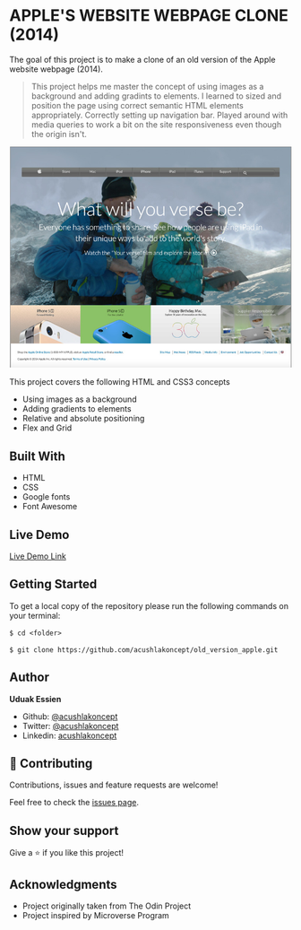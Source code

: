 # APPLE'S WEBSITE WEBPAGE CLONE (2014)

The goal of this project is to make a clone of an old version of the Apple website webpage (2014).

> This project helps me master the concept of using images as a background and adding gradints to elements.
> I learned to sized and position the page using correct semantic HTML elements appropriately.
> Correctly setting up navigation bar.
> Played around with media queries to work a bit on the site responsiveness even though the origin isn't.

![screenshot](./images/screenshot.jpg)

This project covers the following HTML and CSS3 concepts

- Using images as a background
- Adding gradients to elements
- Relative and absolute positioning
- Flex and Grid

## Built With

- HTML
- CSS
- Google fonts
- Font Awesome

## Live Demo

[Live Demo Link](https://acushlakoncept.github.io/old_version_apple/)

## Getting Started

To get a local copy of the repository please run the following commands on your terminal:

```
$ cd <folder>
```

```
$ git clone https://github.com/acushlakoncept/old_version_apple.git
```

## Author

**Uduak Essien**

- Github: [@acushlakoncept](https://github.com/acushlakoncept/)
- Twitter: [@acushlakoncept](https://twitter.com/acushlakoncept)
- Linkedin: [acushlakoncept](https://www.linkedin.com/in/acushlakoncept/)

## 🤝 Contributing

Contributions, issues and feature requests are welcome!

Feel free to check the [issues page](https://github.com/acushlakoncept/old_version_apple/issues).

## Show your support

Give a ⭐️ if you like this project!

## Acknowledgments

- Project originally taken from The Odin Project
- Project inspired by Microverse Program
